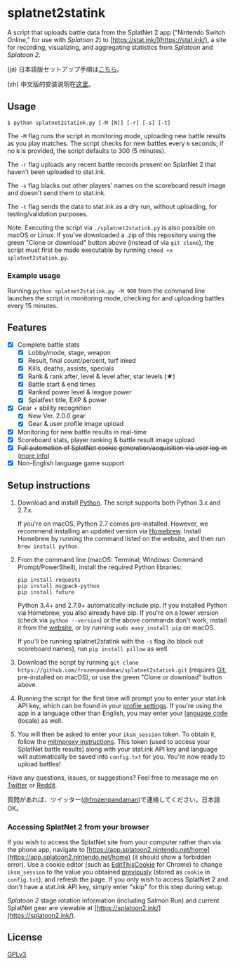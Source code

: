 # splatnet2statink

A script that uploads battle data from the SplatNet 2 app ("Nintendo Switch Online," for use with *Splatoon 2*) to [https://stat.ink/](https://stat.ink/), a site for recording, visualizing, and aggregating statistics from *Splatoon* and *Splatoon 2*.

(ja) 日本語版セットアップ手順は[こちら](https://archive.fo/td52p)。

(zh) 中文版的安装说明在[这里](https://cowlevel.net/article/1927016)。

## Usage

```
$ python splatnet2statink.py [-M [N]] [-r] [-s] [-t]
```

The `-M` flag runs the script in monitoring mode, uploading new battle results as you play matches. The script checks for new battles every `N` seconds; if no `N` is provided, the script defaults to 300 (5 minutes).

The `-r` flag uploads any recent battle records present on SplatNet 2 that haven't been uploaded to stat.ink.

The `-s` flag blacks out other players' names on the scoreboard result image and doesn't send them to stat.ink.

The `-t` flag sends the data to stat.ink as a dry run, without uploading, for testing/validation purposes.

Note: Executing the script via `./splatnet2statink.py` is also possible on macOS or Linux. If you've downloaded a .zip of this repository using the green "Clone or download" button above (instead of via `git clone`), the script must first be made executable by running `chmod +x splatnet2statink.py`.

### Example usage

Running `python splatnet2statink.py -M 900` from the command line launches the script in monitoring mode, checking for and uploading battles every 15 minutes.

## Features

- [x] Complete battle stats
  - [x] Lobby/mode, stage, weapon
  - [x] Result, final count/percent, turf inked
  - [x] Kills, deaths, assists, specials
  - [x] Rank & rank after, level & level after, star levels (&#9733;)
  - [x] Battle start & end times
  - [x] Ranked power level & league power
  - [x] Splatfest title, EXP & power
- [x] Gear + ability recognition
  - [x] New Ver. 2.0.0 gear
  - [x] Gear & user profile image upload
- [x] Monitoring for new battle results in real-time
- [x] Scoreboard stats, player ranking & battle result image upload
- [x] ~~Full automation of SplatNet cookie generation/acquisition via user log-in~~ ([more info](https://github.com/frozenpandaman/splatnet2statink/wiki/mitmproxy-instructions))
- [x] Non-English language game support

## Setup instructions

1. Download and install [Python](https://www.python.org/downloads/). The script supports both Python 3.x and 2.7.x.

    If you're on macOS, Python 2.7 comes pre-installed. However, we recommend installing an updated version via [Homebrew](https://brew.sh/). Install Homebrew by running the command listed on the website, and then run `brew install python`.

2. From the command line (macOS: Terminal; Windows: Command Prompt/PowerShell), install the required Python libraries:
    ```
    pip install requests
    pip install msgpack-python
    pip install future
    ```
    Python 3.4+ and 2.7.9+ automatically include pip. If you installed Python via Homebrew, you also already have pip. If you're on a lower version (check via `python --version`) or the above commands don't work, install it from the [website](https://pip.pypa.io/en/stable/installing/), or by running `sudo easy_install pip` on macOS.

    If you'll be running splatnet2statink with the `-s` flag (to black out scoreboard names), run `pip install pillow` as well.

3. Download the script by running `git clone https://github.com/frozenpandaman/splatnet2statink.git` (requires [Git](https://git-scm.com/download), pre-installed on macOS), or use the green "Clone or download" button above.

4. Running the script for the first time will prompt you to enter your stat.ink API key, which can be found in your [profile settings](https://stat.ink/profile). If you're using the app in a language other than English, you may enter your [language code](https://github.com/frozenpandaman/splatnet2statink/wiki/languages) (locale) as well.

5. You will then be asked to enter your `iksm_session` token. To obtain it, follow the [mitmproxy instructions](https://github.com/frozenpandaman/splatnet2statink/wiki/mitmproxy-instructions). This token (used to access your SplatNet battle results) along with your stat.ink API key and language will automatically be saved into `config.txt` for you. You're now ready to upload battles!

Have any questions, issues, or suggestions? Feel free to message me on [Twitter](https://twitter.com/frozenpandaman) or [Reddit](https://www.reddit.com/user/frozenpandaman).

質問があれば、ツイッター([@frozenpandaman](https://twitter.com/frozenpandaman))で連絡してください。日本語OK。

### Accessing SplatNet 2 from your browser

If you wish to access the SplatNet site from your computer rather than via the phone app, navigate to [https://app.splatoon2.nintendo.net/home](https://app.splatoon2.nintendo.net/home) (it should show a forbidden error). Use a cookie editor (such as [EditThisCookie](https://chrome.google.com/webstore/detail/editthiscookie/fngmhnnpilhplaeedifhccceomclgfbg?hl=en) for Chrome) to change `iksm_session` to the value you obtained [previously](https://github.com/frozenpandaman/splatnet2statink/wiki/mitmproxy-instructions) (stored as  `cookie` in `config.txt`), and refresh the page. If you only wish to access SplatNet 2 and don't have a stat.ink API key, simply enter "skip" for this step during setup.

*Splatoon 2* stage rotation information (including Salmon Run) and current SplatNet gear are viewable at [https://splatoon2.ink/](https://splatoon2.ink/).

## License

[GPLv3](https://www.gnu.org/licenses/gpl-3.0.html)
